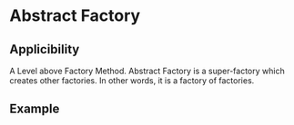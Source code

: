 # Abstract Factory

## Applicibility

A Level above Factory Method. Abstract Factory is a super-factory which creates other factories. In other words, it is a factory of factories.

## Example
